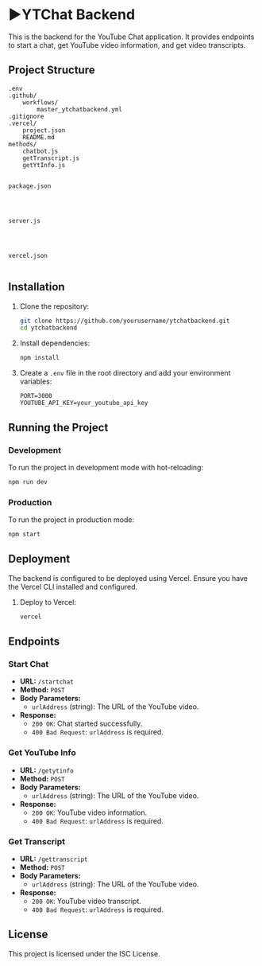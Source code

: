 # ▶YTChat Backend

This is the backend for the YouTube Chat application. It provides endpoints to start a chat, get YouTube video information, and get video transcripts.

## Project Structure

```
.env
.github/
	workflows/
		master_ytchatbackend.yml
.gitignore
.vercel/
	project.json
	README.md
methods/
	chatbot.js
	getTranscript.js
	getYtInfo.js


package.json




server.js




vercel.json


```

## Installation

1. Clone the repository:
    ```sh
    git clone https://github.com/yourusername/ytchatbackend.git
    cd ytchatbackend
    ```

2. Install dependencies:
    ```sh
    npm install
    ```

3. Create a `.env` file in the root directory and add your environment variables:
    ```env
    PORT=3000
    YOUTUBE_API_KEY=your_youtube_api_key
    ```

## Running the Project

### Development

To run the project in development mode with hot-reloading:
```sh
npm run dev
```

### Production

To run the project in production mode:
```sh
npm start
```

## Deployment

The backend is configured to be deployed using Vercel. Ensure you have the Vercel CLI installed and configured.

1. Deploy to Vercel:
    ```sh
    vercel
    ```

## Endpoints

### Start Chat

- **URL:** `/startchat`
- **Method:** `POST`
- **Body Parameters:**
  - `urlAddress` (string): The URL of the YouTube video.
- **Response:**
  - `200 OK`: Chat started successfully.
  - `400 Bad Request`: `urlAddress` is required.

### Get YouTube Info

- **URL:** `/getytinfo`
- **Method:** `POST`
- **Body Parameters:**
  - `urlAddress` (string): The URL of the YouTube video.
- **Response:**
  - `200 OK`: YouTube video information.
  - `400 Bad Request`: `urlAddress` is required.

### Get Transcript

- **URL:** `/gettranscript`
- **Method:** `POST`
- **Body Parameters:**
  - `urlAddress` (string): The URL of the YouTube video.
- **Response:**
  - `200 OK`: YouTube video transcript.
  - `400 Bad Request`: `urlAddress` is required.

## License

This project is licensed under the ISC License.
